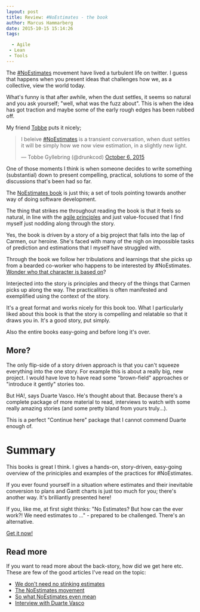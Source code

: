 ```yaml
---
layout: post
title: Review: #NoEstimates - the book
author: Marcus Hammarberg
date: 2015-10-15 15:14:26
tags:

  - Agile
 - Lean
 - Tools
---
```


The [#NoEstimates](https://twitter.com/hashtag/NoEstimates?src=hash) movement have lived a turbulent life on twitter. I guess that happens when you present ideas that challenges how we, as a collective, view the world today.

What's funny is that after awhile, when the dust settles, it seems so natural and you ask yourself; "well, what was the fuzz about". This is when the idea has got traction and maybe some of the early rough edges has been rubbed off.

My friend [Tobbe](http://twitter.com/drunkcod) puts it nicely;

<blockquote class="twitter-tweet" lang="en"><p lang="en" dir="ltr">I beleive <a href="https://twitter.com/hashtag/NoEstimates?src=hash">#NoEstimates</a> is a transient conversation, when dust settles it will be simply how we now view estimation, in a slightly new light.</p>&mdash; Tobbe Gyllebring (@drunkcod) <a href="https://twitter.com/drunkcod/status/651296775710617601">October 6, 2015</a></blockquote>
<script async src="//platform.twitter.com/widgets.js" charset="utf-8"></script>

One of those moments I think is when someone decides to write something (substantial) down to present compelling, practical, solutions to some of the discussions that's been had so far.

The [NoEstimates book](http://noestimatesbook.com/) is just this; a set of tools pointing towards another way of doing software development.

<!-- excerpt-end -->

The thing that strikes me throughout reading the book is that it feels so natural, in line with the [agile principles](http://agilemanifesto.org/) and just value-focused that I find myself just nodding along through the story.

Yes, the book is driven by a story of a big project that falls into the lap of Carmen, our heroine. She's faced with many of the nigh on impossible tasks of prediction and estimations that I myself have struggled with.

Through the book we follow her tribulations and learnings that she picks up from a bearded co-worker who happens to be interested by #NoEstimates. [Wonder who that character is based on](https://twitter.com/woodyzuill)?

Interjected into the story is principles and theory of the things that Carmen picks up along the way. The practicalities is often manifested and exemplified using the context of the story.

It's a great format and works nicely for this book too. What I particularly liked about this book is that the story is compelling and relatable so that it draws you in. It's a good story, put simply.

Also the entire books easy-going and before long it's over.

## More?
The only flip-side of a story driven approach is that you can't squeeze everything into the one story. For example this is about a really big, new project. I would have love to have read some "brown-field" approaches or "introduce it gently" stories too.

But HA!, says Duarte Vasco. He's thought about that. Because there's a complete package of more material to read, interviews to watch with some really amazing stories (and some pretty bland from yours truly...).

This is a perfect "Continue here" package that I cannot commend Duarte enough of.

# Summary
This books is great I think. I gives a hands-on, story-driven, easy-going overview of the priniciples and examples of the practices for #NoEstimates.

If you ever found yourself in a situation where estimates and their inevitable conversion to plans and Gantt charts is just too much for you; there's another way. It's brilliantly presented here!

If you, like me, at first sight thinks: "No Estimates? But how can the ever work?! We need estimates to ..." - prepared to be challenged. There's an alternative.

[Get it now!](http://noestimatesbook.com/)

## Read more
If you want to read more about the back-story, how did we get here etc. These are few of the good articles I've read on the topic:

* [We don't need no stinking estimates](https://medium.com/backchannel/estimates-we-don-t-need-no-stinking-estimates-dcbddccbd3d4)
* [The NoEstimates movement](http://www.barryovereem.com/the-noestimates-movement/)
* [So what NoEstimates even mean](http://cumulative-hypotheses.org/2015/10/12/so-what-does-noestimates-even-mean-anyway/)
* [Interview with Duarte Vasco](http://www.infoq.com/news/2015/05/value-time-noestimates)